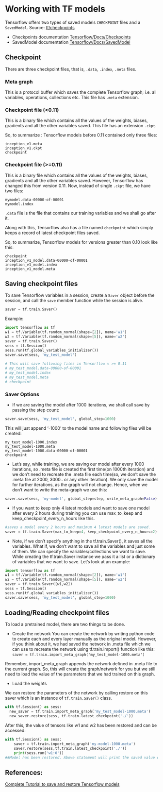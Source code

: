 # Working with TF models

Tensorflow offers two types of saved models `CHECKPOINT` files and a `SavedModel`.
Source: [tf/checkpoints](https://www.tensorflow.org/guide/checkpoints)

* Checkpoints documentation [Tensorflow/Docs/Checkpoints](https://www.tensorflow.org/guide/checkpoints)
* SavedModel documentation [Tensorflow/Docs/SavedModel](https://www.tensorflow.org/guide/saved_model)

## Checkpoint
There are three checkpoint files, that is, `.data`, `.index`, `.meta` files.

### Meta graph
This is a protocol buffer which saves the complete Tensorflow graph; i.e. all variables, operations, collections etc. 
This file has `.meta` extension.

### Checkpoint file (<0.11)
This is a binary file which contains all the values of the weights, biases, gradients and all the other variables saved. 
This file has an extension `.ckpt`. 

So, to summarize : Tensorflow models before 0.11 contained only three files:

```
inception_v1.meta
inception_v1.ckpt
checkpoint
```

### Checkpoint file (>=0.11)
This is a binary file which contains all the values of the weights, biases, gradients and all the other variables saved. 
However, Tensorflow has changed this from version 0.11. Now, instead of single `.ckpt` file, we have two files:

```
mymodel.data-00000-of-00001
mymodel.index
```

`.data` file is the file that contains our training variables and we shall go after it.

Along with this, Tensorflow also has a file named `checkpoint` which simply keeps a record of latest checkpoint files saved.

So, to summarize, Tensorflow models for versions greater than 0.10 look like this:

```
checkpoint
inception_v1_model.data-00000-of-00001
inception_v1_model.index
inception_v1_model.meta
```

## Saving checkpoint files
To save Tensorflow variables in a session, create a `Saver` object before the session, and call the `save` member function while the session is alive.

```python
saver = tf.train.Saver()
```

Example:

```python
import tensorflow as tf
w1 = tf.Variable(tf.random_normal(shape=[2]), name='w1')
w2 = tf.Variable(tf.random_normal(shape=[5]), name='w2')
saver = tf.train.Saver()
sess = tf.Session()
sess.run(tf.global_variables_initializer())
saver.save(sess, 'my_test_model')
 
# This will save following files in Tensorflow v >= 0.11
# my_test_model.data-00000-of-00001
# my_test_model.index
# my_test_model.meta
# checkpoint
```

### Saver Options

* If we are saving the model after 1000 iterations, we shall call save by passing the step count:

```python
saver.save(sess, 'my_test_model', global_step=1000)
```

This will just append ‘-1000’ to the model name and following files will be created:

```
my_test_model-1000.index
my_test_model-1000.meta
my_test_model-1000.data-00000-of-00001
checkpoint
```

* Let’s say, while training, we are saving our model after every 1000 iterations, 
so .meta file is created the first time(on 1000th iteration) and we don’t need 
to recreate the .meta file each time(so, we don’t save the .meta file at 2000, 
3000.. or any other iteration). We only save the model for further iterations, 
as the graph will not change. Hence, when we don’t want to write the meta-graph we use this:

```python
saver.save(sess, 'my-model', global_step=step, write_meta_graph=False)
```

* If you want to keep only 4 latest models and want to save one model after every 2 
hours during training you can use max_to_keep and keep_checkpoint_every_n_hours like this.

```python
#saves a model every 2 hours and maximum 4 latest models are saved.
saver = tf.train.Saver(max_to_keep=4, keep_checkpoint_every_n_hours=2)
```

* Note, if we don’t specify anything in the tf.train.Saver(), it saves all the variables. 
What if, we don’t want to save all the variables and just some of them. We can specify the 
variables/collections we want to save. While creating the tf.train.Saver instance we pass 
it a list or a dictionary of variables that we want to save. Let’s look at an example:

```python
import tensorflow as tf
w1 = tf.Variable(tf.random_normal(shape=[2]), name='w1')
w2 = tf.Variable(tf.random_normal(shape=[5]), name='w2')
saver = tf.train.Saver([w1,w2])
sess = tf.Session()
sess.run(tf.global_variables_initializer())
saver.save(sess, 'my_test_model', global_step=1000)
```

## Loading/Reading checkpoint files

To load a pretrained model, there are two things to be done.

* Create the network
You can create the network by writing python code to create each and every layer manually 
as the original model. However, if you think about it, we had saved the network in .meta 
file which we can use to recreate the network using tf.train.import() function like this: 
`saver = tf.train.import_meta_graph('my_test_model-1000.meta')`

Remember, import_meta_graph appends the network defined in .meta file to the current graph. 
So, this will create the graph/network for you but we still need to load the value of the 
parameters that we had trained on this graph.

* Load the weights

We can restore the parameters of the network by calling restore on this saver which is an 
instance of `tf.train.Saver()` class.

```python
with tf.Session() as sess:
  new_saver = tf.train.import_meta_graph('my_test_model-1000.meta')
  new_saver.restore(sess, tf.train.latest_checkpoint('./'))
```

After this, the value of tensors like w1 and w2 has been restored and can be accessed:

```python
with tf.Session() as sess:    
    saver = tf.train.import_meta_graph('my-model-1000.meta')
    saver.restore(sess,tf.train.latest_checkpoint('./'))
    print(sess.run('w1:0'))
##Model has been restored. Above statement will print the saved value of w1.
```


## References:
[Complete Tutorial to save and restore Tensorflow models](https://cv-tricks.com/tensorflow-tutorial/save-restore-tensorflow-models-quick-complete-tutorial/)
